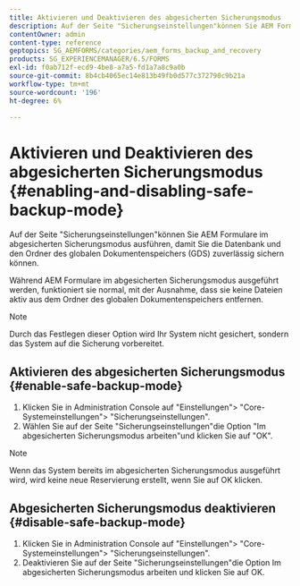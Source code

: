 ```yaml
---
title: Aktivieren und Deaktivieren des abgesicherten Sicherungsmodus
description: Auf der Seite "Sicherungseinstellungen"können Sie AEM Formulare im abgesicherten Sicherungsmodus ausführen, damit Sie die Datenbank und den Ordner des globalen Dokumentenspeichers (GDS) zuverlässig sichern können. Erfahren Sie, wie Sie den abgesicherten Sicherungsmodus aktivieren und deaktivieren.
contentOwner: admin
content-type: reference
geptopics: SG_AEMFORMS/categories/aem_forms_backup_and_recovery
products: SG_EXPERIENCEMANAGER/6.5/FORMS
exl-id: f0ab712f-ecd9-4be8-a7a5-fd1a7a8c9a0b
source-git-commit: 8b4cb4065ec14e813b49fb0d577c372790c9b21a
workflow-type: tm+mt
source-wordcount: '196'
ht-degree: 6%

---
```


# Aktivieren und Deaktivieren des abgesicherten Sicherungsmodus {#enabling-and-disabling-safe-backup-mode}

Auf der Seite &quot;Sicherungseinstellungen&quot;können Sie AEM Formulare im abgesicherten Sicherungsmodus ausführen, damit Sie die Datenbank und den Ordner des globalen Dokumentenspeichers (GDS) zuverlässig sichern können.

Während AEM Formulare im abgesicherten Sicherungsmodus ausgeführt werden, funktioniert sie normal, mit der Ausnahme, dass sie keine Dateien aktiv aus dem Ordner des globalen Dokumentenspeichers entfernen.

>[!NOTE]
>
>Durch das Festlegen dieser Option wird Ihr System nicht gesichert, sondern das System auf die Sicherung vorbereitet.

## Aktivieren des abgesicherten Sicherungsmodus {#enable-safe-backup-mode}

1. Klicken Sie in Administration Console auf &quot;Einstellungen&quot;> &quot;Core-Systemeinstellungen&quot;> &quot;Sicherungseinstellungen&quot;.
1. Wählen Sie auf der Seite &quot;Sicherungseinstellungen&quot;die Option &quot;Im abgesicherten Sicherungsmodus arbeiten&quot;und klicken Sie auf &quot;OK&quot;.

>[!NOTE]
>
>Wenn das System bereits im abgesicherten Sicherungsmodus ausgeführt wird, wird keine neue Reservierung erstellt, wenn Sie auf OK klicken.

## Abgesicherten Sicherungsmodus deaktivieren {#disable-safe-backup-mode}

1. Klicken Sie in Administration Console auf &quot;Einstellungen&quot;> &quot;Core-Systemeinstellungen&quot;> &quot;Sicherungseinstellungen&quot;.
1. Deaktivieren Sie auf der Seite &quot;Sicherungseinstellungen&quot;die Option Im abgesicherten Sicherungsmodus arbeiten und klicken Sie auf OK.
